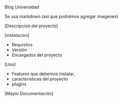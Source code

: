 Blog Universidad

Se usa markdown (asi que podrémos agregar imagenes)

[Descripcion del proyecto]

[instalacion]
- Requisitos
- Versión
- Encargados del proyecto

[Uso]

- Features que debemos instalar,
- caracteristicas del proyecto
- plugins


[Mayor Documentación] 





